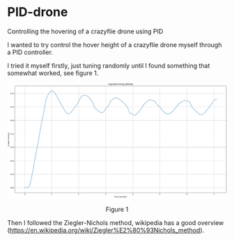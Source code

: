 # PID-drone
Controlling the hovering of a crazyflie drone using PID

I wanted to try control the hover height of a crazyflie drone myself through a PID controller.

I tried it myself firstly, just tuning randomly until I found something that somewhat worked, see figure 1.


![alt text](https://raw.githubusercontent.com/keatinl1/PID-drone/master/images/unguided_tuning.png)

<p align="center">
Figure 1
</p>

Then I followed the Ziegler-Nichols method, wikipedia has a good overview (https://en.wikipedia.org/wiki/Ziegler%E2%80%93Nichols_method).

